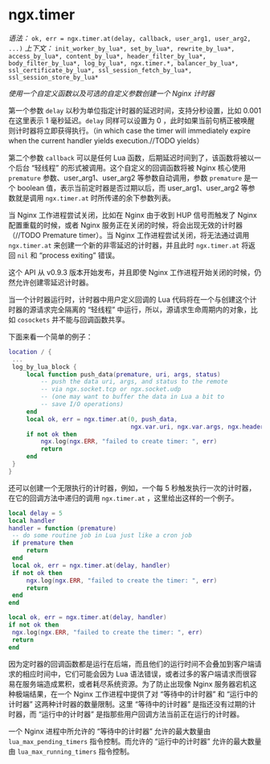 # ngx.timer

*语法：* `ok, err = ngx.timer.at(delay, callback, user_arg1, user_arg2, ...)`
*上下文：* `init_worker_by_lua*, set_by_lua*, rewrite_by_lua*, access_by_lua*, content_by_lua*, header_filter_by_lua*, body_filter_by_lua*, log_by_lua*, ngx.timer.*, balancer_by_lua*, ssl_certificate_by_lua*, ssl_session_fetch_by_lua*, ssl_session_store_by_lua*`

*使用一个自定义函数以及可选的自定义参数创建一个 Nginx 计时器*

第一个参数 `delay` 以秒为单位指定计时器的延迟时间，支持分秒设置，比如 0.001 在这里表示 1 毫秒延迟。`delay` 同样可以设置为 0 ，此时如果当前句柄正被唤醒则计时器将立即获得执行。（in which case the timer will immediately expire when the current handler yields execution.//TODO yields）

第二个参数 `callback` 可以是任何 Lua 函数，后期延迟时间到了，该函数将被以一个后台 “轻线程” 的形式被调用。这个自定义的回调函数将被 Nginx 核心使用 `premature` 参数、user_arg1、user_arg2 等参数自动调用，参数 `premature` 是一个 boolean 值，表示当前定时器是否过期以后，而 user_arg1、user_arg2 等参数就是调用 `ngx.timer.at` 时所传递的余下参数列表。

当 Nginx 工作进程尝试关闭，比如在 Nginx 由于收到 HUP 信号而触发了 Nginx 配置重载的时候，或者 Nginx 服务正在关闭的时候，将会出现无效的计时器（//TODO Premature timer）。当 Nginx 工作进程尝试关闭，将无法通过调用 `ngx.timer.at` 来创建一个新的非零延迟的计时器，并且此时 `ngx.timer.at` 将返回 `nil` 和 “process exiting” 错误。

这个 API 从 v0.9.3 版本开始发布，并且即使 Nginx 工作进程开始关闭的时候，仍然允许创建零延迟计时器。

当一个计时器运行时，计时器中用户定义回调的 Lua 代码将在一个与创建这个计时器的源请求完全隔离的 “轻线程” 中运行，所以，源请求生命周期内的对象，比如 `cosockets` 并不能与回调函数共享。

下面来看一个简单的例子：

```lua
location / {
 ...
 log_by_lua_block {
     local function push_data(premature, uri, args, status)
         -- push the data uri, args, and status to the remote
         -- via ngx.socket.tcp or ngx.socket.udp
         -- (one may want to buffer the data in Lua a bit to
         -- save I/O operations)
     end
     local ok, err = ngx.timer.at(0, push_data,
                                  ngx.var.uri, ngx.var.args, ngx.header.status)
     if not ok then
         ngx.log(ngx.ERR, "failed to create timer: ", err)
         return
     end
 }
}
```

还可以创建一个无限执行的计时器，例如，一个每 5 秒触发执行一次的计时器，在它的回调方法中递归的调用 `ngx.timer.at` ，这里给出这样的一个例子。

```lua
local delay = 5
local handler
handler = function (premature)
 -- do some routine job in Lua just like a cron job
 if premature then
     return
 end
 local ok, err = ngx.timer.at(delay, handler)
 if not ok then
     ngx.log(ngx.ERR, "failed to create the timer: ", err)
     return
 end
end

local ok, err = ngx.timer.at(delay, handler)
if not ok then
 ngx.log(ngx.ERR, "failed to create the timer: ", err)
 return
end
```

因为定时器的回调函数都是运行在后端，而且他们的运行时间不会叠加到客户端请求的相应时间中，它们可能会因为 Lua 语法错误，或者过多的客户端请求而很容易在服务端造成累积，或者耗尽系统资源。为了防止出现像 Nginx 服务器宕机这种极端结果，在一个 Nginx 工作进程中提供了对 “等待中的计时器” 和 “运行中的计时器” 这两种计时器的数量限制。这里 “等待中的计时器” 是指还没有过期的计时器，而 “运行中的计时器” 是指那些用户回调方法当前正在运行的计时器。

一个 Nginx 进程中所允许的 “等待中的计时器” 允许的最大数量由 `lua_max_pending_timers` 指令控制。而允许的 “运行中的计时器” 允许的最大数量由 `lua_max_running_timers` 指令控制。